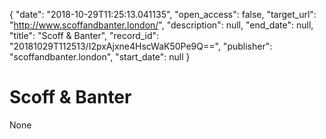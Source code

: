 {
  "date": "2018-10-29T11:25:13.041135", 
  "open_access": false, 
  "target_url": "http://www.scoffandbanter.london/", 
  "description": null, 
  "end_date": null, 
  "title": "Scoff & Banter", 
  "record_id": "20181029T112513/I2pxAjxne4HscWaK50Pe9Q==", 
  "publisher": "scoffandbanter.london", 
  "start_date": null
}

# Scoff & Banter

None